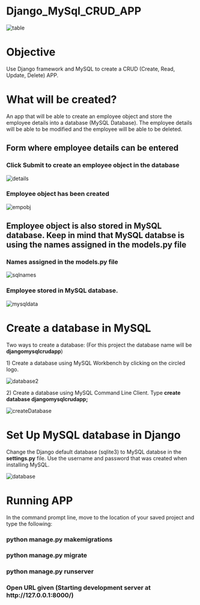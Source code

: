 # Django_MySql_CRUD_APP

<p align = "center">
  
![table](https://github.com/GabrielMacJr/Django_MySql_CRUD_APP/assets/110753469/fc2c6c14-baf9-407b-9e74-80cca24a2164) 

</p>


# Objective
Use Django framework and MySQL to create a CRUD (Create, Read, Update, Delete) APP.

# What will be created?
An app that will be able to create an employee object and store the
employee details into a database (MySQL Database).
The employee details will be able to be modified 
and the employee will be able to be deleted.

<p align = "center">
 
<h2>Form where employee details can be entered</h2>
<h3>Click Submit to create an employee object in the database</h3>

 ![details](https://github.com/GabrielMacJr/Django_MySql_CRUD_APP/assets/110753469/3ce993b6-294f-4c9a-839b-46331a635472)
 </p>

<p>
  <h3>Employee object has been created</h3>
  
  ![empobj](https://github.com/GabrielMacJr/Django_MySql_CRUD_APP/assets/110753469/9ddeba10-32cf-483a-8721-b39ff71e65d1)
</p>

<p> 
  <h2>Employee object is also stored in MySQL database. Keep in mind that MySQL databse is using the names assigned in the models.py file</h2>

  <h3>Names assigned in the models.py file</h3>
  
  ![sqlnames](https://github.com/GabrielMacJr/Django_MySql_CRUD_APP/assets/110753469/43edd868-3abc-412b-8f3f-9329301ea6ab)

  <h3>Employee stored in MySQL database.</h3>
  
  ![mysqldata](https://github.com/GabrielMacJr/Django_MySql_CRUD_APP/assets/110753469/422241a7-35ad-495e-837e-73e4c4eb0897) 
</p>
 
  
# Create a database in MySQL  
Two ways to create a database: (For this project the database name will be <b>djangomysqlcrudapp</b>)
<p>
1) Create a database using MySQL Workbench by clicking on the circled logo.

  ![database2](https://github.com/GabrielMacJr/Django_MySql_CRUD_APP/assets/110753469/5624871b-da29-4590-ac75-6a4ea7e7dc51)

</p>
<p>
2) Create a database using MySQL Command Line Client. Type <b>create database djangomysqlcrudapp;</b>
  
![createDatabase](https://github.com/GabrielMacJr/Django_MySql_CRUD_APP/assets/110753469/68daac99-d015-4c89-9d15-ca494b73fad0)
</p>

# Set Up MySQL database in Django   
<p>
  Change the Django default database (sqlite3) to MySQL databse in the <b>settings.py</b> file. Use the username and password that was created when installing MySQL.
  
  ![database](https://github.com/GabrielMacJr/Django_MySql_CRUD_APP/assets/110753469/53a51c9a-84b5-4559-917e-e6a001efef4a)

</p>

# Running APP
<p>In the command prompt line, move to the location of your saved project and type the following:
  <h3>python manage.py makemigrations</h3>
  <h3>python manage.py migrate</h3> 
  <h3>python manage.py runserver</h3> 
  <h3>Open URL given (Starting development server at http://127.0.0.1:8000/) </h3>
</p>


